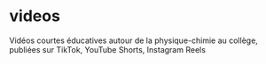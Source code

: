 # videos
Vidéos courtes éducatives autour de la physique-chimie au collège, publiées sur TikTok, YouTube Shorts, Instagram Reels 
